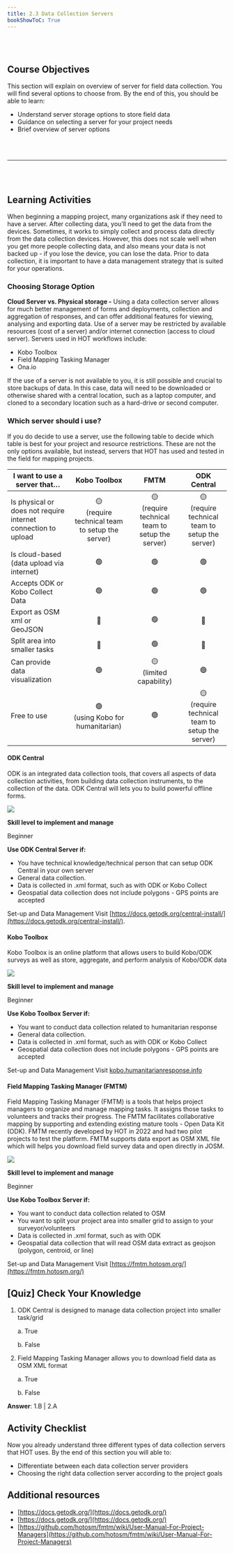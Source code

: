 ```yaml
---
title: 2.3 Data Collection Servers
bookShowToC: True
---
```


<br></br>

## Course Objectives

This section will explain on overview of server for field data collection. You will find several options to choose from. By the end of this, you should be able to learn:

- Understand server storage options to store field data
- Guidance on selecting a server for your project needs
- Brief overview of server options

<br></br>
***
<br></br>

## Learning Activities

When beginning a mapping project, many organizations ask if they need to have a server. After collecting data, you’ll need to get the data from the devices. Sometimes, it works to simply collect and process data directly from the data collection devices. However, this does not scale well when you get more people collecting data, and also means your data is not backed up - if you lose the device, you can lose the data. Prior to data collection, it is important to have a data management strategy that is suited for your operations.

### Choosing Storage Option

**Cloud Server vs. Physical storage -** Using a data collection server allows for much better management of forms and deployments, collection and aggregation of responses, and can offer additional features for viewing, analysing and exporting data. Use of a server may be restricted by available resources (cost of a server) and/or internet connection (access to cloud server). Servers used in HOT workflows include:

- Kobo Toolbox
- Field Mapping Tasking Manager
- Ona.io

If the use of a server is not available to you, it is still possible and crucial to store backups of data. In this case, data will need to be downloaded or otherwise shared with a central location, such as a laptop computer, and cloned to a secondary location such as a hard-drive or second computer.

### Which server should i use?

If you do decide to use a server, use the following table to decide which table is best for your project and resource restrictions. These are not the only options available, but instead, servers that HOT has used and tested in the field for mapping projects.

| I want to use a server that…                                  |                    Kobo Toolbox                     |                        FMTM                         |                     ODK Central                     |
| ------------------------------------------------------------- | :-------------------------------------------------: | :-------------------------------------------------: | :-------------------------------------------------: |
| Is physical or does not require internet connection to upload | 🟡<br/>(require technical team to setup the server) | 🟡<br/>(require technical team to setup the server) | 🟡<br/>(require technical team to setup the server) |
| Is cloud-based (data upload via internet)                     |                         🟢                          |                         🟢                          |                         🟢                          |
| Accepts ODK or Kobo Collect Data                              |                         🟢                          |                         🟢                          |                         🟢                          |
| Export as OSM xml or GeoJSON                                  |                         🛑                          |                         🟢                          |                         🛑                          |
| Split area into smaller tasks                                 |                         🛑                          |                         🟢                          |                         🛑                          |
| Can provide data visualization                                |                         🟢                          |             🟡<br/>(limited capability)             |                         🟢                          |
| Free to use                                                   |        🟢<br/>(using Kobo for humanitarian)         |                         🟢                          | 🟡<br/>(require technical team to setup the server) |

#### ODK Central

ODK is an integrated data collection tools, that covers all aspects of data collection activities, from building data collection instruments, to the collection of the data. ODK Central will lets you to build powerful offline forms.

![](/images/2_field_mapping_prep/data_collection_servers/020601_odk_server.png)

**Skill level to implement and manage**

Beginner

**Use ODK Central Server if:**

- You have technical knowledge/technical person that can setup ODK Central in your own server
- General data collection.
- Data is collected in .xml format, such as with ODK or Kobo Collect
- Geospatial data collection does not include polygons - GPS points are accepted

Set-up and Data Management Visit [https://docs.getodk.org/central-install/](https://docs.getodk.org/central-install/).

#### Kobo Toolbox

Kobo Toolbox is an online platform that allows users to build Kobo/ODK surveys as well as store, aggregate, and perform analysis of Kobo/ODK data

![](/images/2_field_mapping_prep/data_collection_servers/020602_kobo_server.png)

**Skill level to implement and manage**

Beginner

**Use Kobo Toolbox Server if:**

- You want to conduct data collection related to humanitarian response
- General data collection.
- Data is collected in .xml format, such as with ODK or Kobo Collect
- Geospatial data collection does not include polygons - GPS points are accepted

Set-up and Data Management Visit [kobo.humanitarianresponse.info ](https://kobo.humanitarianresponse.info/)

#### Field Mapping Tasking Manager (FMTM)

Field Mapping Tasking Manager (FMTM) is a tools that helps project managers to organize and manage mapping tasks. It assigns those tasks to volunteers and tracks their progress. The FMTM facilitates collaborative mapping by supporting and extending existing mature tools - Open Data Kit (ODK). FMTM recently developed by HOT in 2022 and had two pilot projects to test the platform. FMTM supports data export as OSM XML file which will helps you download field survey data and open directly in JOSM.

![](/images/2_field_mapping_prep/data_collection_servers/020603_tasking_manager.png)

**Skill level to implement and manage**

Beginner

**Use Kobo Toolbox Server if:**

- You want to conduct data collection related to OSM
- You want to split your project area into smaller grid to assign to your surveyor/volunteers
- Data is collected in .xml format, such as with ODK
- Geospatial data collection that will read OSM data extract as geojson (polygon, centroid, or line)

Set-up and Data Management Visit [https://fmtm.hotosm.org/](https://fmtm.hotosm.org/)

## [Quiz] Check Your Knowledge

1. ODK Central is designed to manage data collection project into smaller task/grid
    
    a. True
    
    b. False

2. Field Mapping Tasking Manager allows you to download field data as OSM XML format
    
    a. True
    
    b. False

**Answer**: 1.B | 2.A

## Activity Checklist

Now you already understand three different types of data collection servers that HOT uses. By the end of this section you will able to:
- Differentiate between each data collection server providers
- Choosing the right data collection server according to the project goals

## Additional resources

- [https://docs.getodk.org/](https://docs.getodk.org/)
- [https://docs.getodk.org/](https://docs.getodk.org/)
- [https://github.com/hotosm/fmtm/wiki/User-Manual-For-Project-Managers](https://github.com/hotosm/fmtm/wiki/User-Manual-For-Project-Managers)
